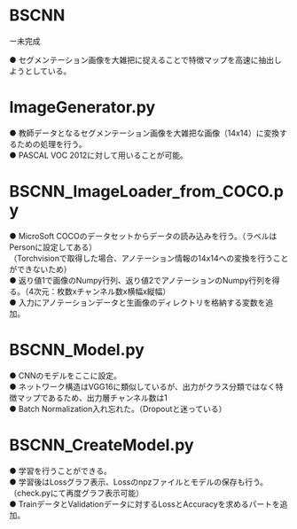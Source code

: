 # BSCNN
ー未完成

● セグメンテーション画像を大雑把に捉えることで特徴マップを高速に抽出しようとしている。

# ImageGenerator.py
● 教師データとなるセグメンテーション画像を大雑把な画像（14x14）に変換するための処理を行う。  
● PASCAL VOC 2012に対して用いることが可能。  

# BSCNN_ImageLoader_from_COCO.py
● MicroSoft COCOのデータセットからデータの読み込みを行う。（ラベルはPersonに設定してある）  
 （Torchvisionで取得した場合、アノテーション情報の14x14への変換を行うことができないため）  
● 返り値1で画像のNumpy行列、返り値2でアノテーションのNumpy行列を得る。（4次元：枚数xチャンネル数x横幅x縦幅）  
● 入力にアノテーションデータと生画像のディレクトリを格納する変数を追加。

# BSCNN_Model.py
● CNNのモデルをここに設定。  
● ネットワーク構造はVGG16に類似しているが、出力がクラス分類ではなく特徴マップであるため、出力層チャンネル数は1  
● Batch Normalization入れ忘れた。（Dropoutと迷っている）  

# BSCNN_CreateModel.py
● 学習を行うことができる。  
● 学習後はLossグラフ表示、Lossのnpzファイルとモデルの保存も行う。（check.pyにて再度グラフ表示可能）  
● TrainデータとValidationデータに対するLossとAccuracyを求めるパートを追加。
